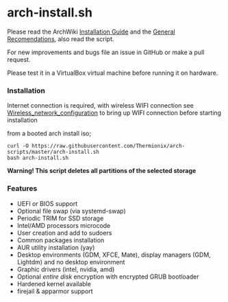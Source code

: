 arch-install.sh
============

Please read the ArchWiki [Installation Guide](https://wiki.archlinux.org/index.php/Installation_guide) and the [General 
Recomendations](https://wiki.archlinux.org/index.php/General_recommendations), also read the script.

For new improvements and bugs file an issue in GitHub or make a pull request.

Please test it in a VirtualBox virtual machine before running it on hardware.

### Installation

Internet connection is required, with wireless WIFI connection see [Wireless_network_configuration](https://wiki.archlinux.org/index.php/Wireless_network_configuration#Wi-Fi_Protected_Access) to bring up WIFI connection before starting installation

from a booted arch install iso;
```
curl -O https://raw.githubusercontent.com/Thermionix/arch-scripts/master/arch-install.sh
bash arch-install.sh
```
 
**Warning! This script deletes all partitions of the selected storage**

### Features

* UEFI or BIOS support
* Optional file swap (via systemd-swap)
* Periodic TRIM for SSD storage
* Intel/AMD processors microcode
* User creation and add to sudoers
* Common packages installation
* AUR utility installation (yay)
* Desktop environments (GDM, XFCE, Mate), display managers (GDM, Lightdm) and no desktop environment
* Graphic drivers (intel, nvidia, amd)
* Optional _entire disk_ encryption with encrypted GRUB bootloader
* Hardened kernel available
* firejail & apparmor support
